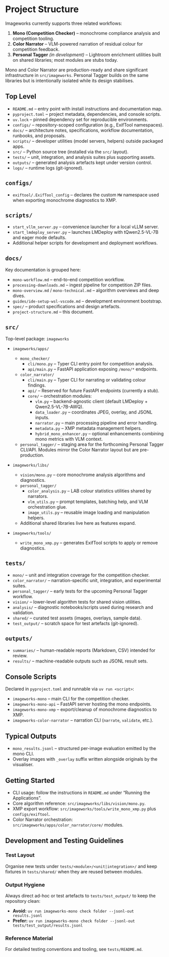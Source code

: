 # Project Structure

Imageworks currently supports three related workflows:

1. **Mono (Competition Checker)** – monochrome compliance analysis and competition tooling.
2. **Color Narrator** – VLM-powered narration of residual colour for competition feedback.
3. **Personal Tagger** *(in development)* – Lightroom enrichment utilities built on shared libraries; most modules are stubs today.

Mono and Color Narrator are production-ready and share significant infrastructure in `src/imageworks`. Personal Tagger builds on the same libraries but is intentionally isolated while its design stabilises.

## Top Level
- `README.md` – entry point with install instructions and documentation map.
- `pyproject.toml` – project metadata, dependencies, and console scripts.
- `uv.lock` – pinned dependency set for reproducible environments.
- `configs/` – repository-scoped configuration (e.g., ExifTool namespaces).
- `docs/` – architecture notes, specifications, workflow documentation, runbooks, and proposals.
- `scripts/` – developer utilities (model servers, helpers) outside packaged apps.
- `src/` – Python source tree (installed via the `src/` layout).
- `tests/` – unit, integration, and analysis suites plus supporting assets.
- `outputs/` – generated analysis artefacts kept under version control.
- `logs/` – runtime logs (git-ignored).

## `configs/`
- `exiftool/.ExifTool_config` – declares the custom `MW` namespace used when exporting monochrome diagnostics to XMP.

## `scripts/`
- `start_vllm_server.py` – convenience launcher for a local vLLM server.
- `start_lmdeploy_server.py` – launches LMDeploy with tQwen2.5-VL-7B and eager mode defaults.
- Additional helper scripts for development and deployment workflows.

## `docs/`
Key documentation is grouped here:
- `mono-workflow.md` – end-to-end competition workflow.
- `processing-downloads.md` – ingest pipeline for competition ZIP files.
- `mono-overview.md` / `mono-technical.md` – algorithm overviews and deep dives.
- `guides/ide-setup-wsl-vscode.md` – development environment bootstrap.
- `spec/` – product specifications and design artefacts.
- `project-structure.md` – this document.

## `src/`
Top-level package: `imageworks`

- `imageworks/apps/`
  - `mono_checker/`
    - `cli/mono.py` – Typer CLI entry point for competition analysis.
    - `api/main.py` – FastAPI application exposing `/mono/*` endpoints.
  - `color_narrator/`
    - `cli/main.py` – Typer CLI for narrating or validating colour findings.
    - `api/` – Reserved for future FastAPI endpoints (currently a stub).
    - `core/` – orchestration modules:
      - `vlm.py` – backend-agnostic client (default LMDeploy + Qwen2.5-VL-7B-AWQ).
      - `data_loader.py` – coordinates JPEG, overlay, and JSONL inputs.
      - `narrator.py` – main processing pipeline and error handling.
      - `metadata.py` – XMP metadata management helpers.
      - `hybrid_mono_enhancer.py` – optional enhancements combining mono metrics with VLM context.
  - `personal_tagger/` – staging area for the forthcoming Personal Tagger CLI/API. Modules mirror the Color Narrator layout but are pre-production.

- `imageworks/libs/`
  - `vision/mono.py` – core monochrome analysis algorithms and diagnostics.
  - `personal_tagger/`
    - `color_analysis.py` – LAB colour statistics utilities shared by narrators.
    - `vlm_utils.py` – prompt templates, batching help, and VLM orchestration glue.
    - `image_utils.py` – reusable image loading and manipulation helpers.
  - Additional shared libraries live here as features expand.

- `imageworks/tools/`
  - `write_mono_xmp.py` – generates ExifTool scripts to apply or remove diagnostics.

## `tests/`
- `mono/` – unit and integration coverage for the competition checker.
- `color_narrator/` – narration-specific unit, integration, and experimental suites.
- `personal_tagger/` – early tests for the upcoming Personal Tagger workflow.
- `vision/` – lower-level algorithm tests for shared vision utilities.
- `analysis/` – diagnostic notebooks/scripts used during research and validation.
- `shared/` – curated test assets (images, overlays, sample data).
- `test_output/` – scratch space for test artefacts (git-ignored).

## `outputs/`
- `summaries/` – human-readable reports (Markdown, CSV) intended for review.
- `results/` – machine-readable outputs such as JSONL result sets.

## Console Scripts
Declared in `pyproject.toml` and runnable via `uv run <script>`:
- `imageworks-mono` – main CLI for the competition checker.
- `imageworks-mono-api` – FastAPI server hosting the mono endpoints.
- `imageworks-mono-xmp` – export/cleanup of monochrome diagnostics to XMP.
- `imageworks-color-narrator` – narration CLI (`narrate`, `validate`, etc.).

## Typical Outputs
- `mono_results.jsonl` – structured per-image evaluation emitted by the mono CLI.
- Overlay images with `_overlay` suffix written alongside originals by the visualiser.

## Getting Started
- CLI usage: follow the instructions in `README.md` under “Running the Applications”.
- Core algorithm reference: `src/imageworks/libs/vision/mono.py`.
- XMP export workflow: `src/imageworks/tools/write_mono_xmp.py` plus `configs/exiftool`.
- Color Narrator orchestration: `src/imageworks/apps/color_narrator/core/` modules.

## Development and Testing Guidelines

### Test Layout
Organise new tests under `tests/<module>/<unit|integration>/` and keep fixtures in `tests/shared/` when they are reused between modules.

### Output Hygiene
Always direct ad-hoc or test artefacts to `tests/test_output/` to keep the repository clean:
- **Avoid:** `uv run imageworks-mono check folder --jsonl-out results.jsonl`
- **Prefer:** `uv run imageworks-mono check folder --jsonl-out tests/test_output/results.jsonl`

### Reference Material
For detailed testing conventions and tooling, see `tests/README.md`.
